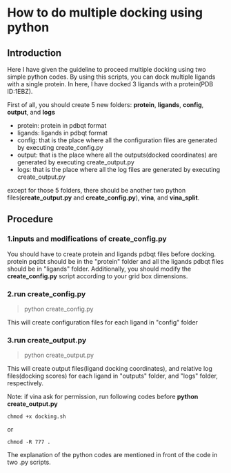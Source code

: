 # How to do multiple docking using python
## Introduction

Here I have given the guideline to proceed multiple docking using two simple python codes. By using this scripts, you can dock multiple ligands with a single protein. In here, I have docked 3 ligands with a protein(PDB ID:1EBZ). 

First of all, you should create 5 new folders: **protein**, **ligands**, **config**, **output**, and **logs** 
  - protein: protein in pdbqt format 
  - ligands: ligands in pdbqt format
  - config: that is the place where all the configuration files are generated by executing create_config.py
  - output: that is the place where all the outputs(docked coordinates) are generated by executing create_output.py
  - logs: that is the place where all the log files are generated by executing create_output.py
  
except for those 5 folders, there should be another two python files(**create_output.py** and **create_config.py**), **vina**, and **vina_split**.

## Procedure

### 1.inputs and modifications of create_config.py
You should have to create protein and ligands pdbqt files before docking. protein pqdbt should be in the "protein" folder and all the ligands pdbqt files should be in "ligands" folder. Additionally, you should modify the **create_config.py** script according to your grid box dimensions.

### 2.run create_config.py
> python create_config.py

This will create configuration files for each ligand in "config" folder

### 3.run create_output.py
> python create_output.py

This will create output files(ligand docking coordinates), and relative log files(docking scores) for each ligand in "outputs" folder, and "logs" folder, respectively. 


Note: if vina ask for permission, run following codes before **python create_output.py**
>
```
chmod +x docking.sh
```
>
or
>
```
chmod -R 777 .
```

The explanation of the python codes are mentioned in front of the code in two .py scripts. 
